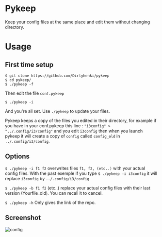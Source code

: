 # Pykeep

Keep your config files at the same place and edit them without changing directory.

# Usage

## First time setup

```
$ git clone https://github.com/Dirtyhenki/pykeep
$ cd pykeep/
$ ./pykeep -f 
```

Then edit the file `conf.pykeep`

```
$ ./pykeep -i
```
And you're all set. Use `./pykeep` to update your files. 

Pykeep keeps a copy of the files you edited in their directory, for example if you have in your conf.pykeep this line : `"i3config" > "../.config/i3/config"` and you edit `i3config` then when you launch pykeep it will create a copy of `config` called `config_old` in `../.config/i3/config`. 

## Options

`$ ./pykeep -i f1 f2` overwrites files `f1, f2, (etc..)` with your actual config files. With the past exemple if you type `$ ./pykeep -i i3config` it will replace `i3config` by `../.config/i3/config`

`$ ./pykeep -b f1 f2` (etc..) replace your actual config files with their last version (Yourfile_old). You can recall it to cancel.

`$ ./pykeep -h` Only gives the link of the repo.

## Screenshot

![config](https://i.imgur.com/dBU57sx.png)

